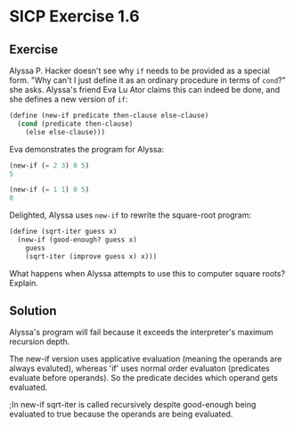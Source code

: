 # SICP Exercise 1.6

## Exercise

Alyssa P. Hacker doesn't see why `if` needs to be provided as a special form. "Why can't I just define it as an ordinary procedure in terms of `cond`?" she asks. Alyssa's friend Eva Lu Ator claims this can indeed be done, and she defines a new version of `if`:

```lisp
(define (new-if predicate then-clause else-clause)
  (cond (predicate then-clause)
    (else else-clause)))
```

Eva demonstrates the program for Alyssa:

```lisp
(new-if (= 2 3) 0 5)
5

(new-if (= 1 1) 0 5)
0
```

Delighted, Alyssa uses `new-if` to rewrite the square-root program:

```lisp
(define (sqrt-iter guess x)
  (new-if (good-enough? guess x)
    guess
    (sqrt-iter (improve guess x) x)))
```

What happens when Alyssa attempts to use this to computer square roots? Explain.

## Solution

Alyssa's program will fail because it exceeds the interpreter's maximum recursion depth.

The new-if version uses applicative evaluation (meaning the operands are always evaluted), whereas 'if' uses normal order evaluaton (predicates evaluate before operands). So the predicate decides which operand gets evaluated.

;In new-if sqrt-iter is called recursively despite good-enough being evaluated to true because the operands are being evaluated.
